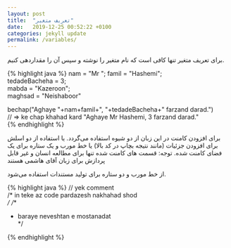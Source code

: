 ```yaml
---
layout: post
title:  "تعریف متغیر"
date:   2019-12-25 00:52:22 +0100
categories: jekyll update
permalink: /variables/
---
```

برای تعریف متغیر تنها کافی است که نام متغیر را نوشته و سپس آن را مقداردهی کنیم.      


{% highlight java %}
nam = "Mr ";
famil = "Hashemi";  
tedadeBacheha = 3;  
mabda = "Kazeroon";  
maghsad = "Neishaboor"  
  
bechap("Aghaye "+nam+famil+", "+tedadeBacheha+" farzand darad.")  
// => ke chap khahad kard "Aghaye Mr Hashemi, 3 farzand darad."  
{% endhighlight %} 

برای افزودن کامنت در این زبان از دو شیوه استفاده می‌گردد.  یا استفاده از دو اسلش برای افزودن جزئیات (مانند نتیجه بچاپ در کد بالا) یا خط مورب و یک ستاره برای یک فضای کامنت شده.  توجه: قسمت های کامنت شده تنها برای مطالعه انسان و غیر قابل پردازش برای زبان آقای هاشمی هستند  

از خط مورب و دو ستاره برای تولید مستندات استفاده می‌شود.  

{% highlight java %}
// yek comment   
/*
in teke az code pardazesh nakhahad shod   
*/
/**  
 * baraye neveshtan e mostanadat  
 */

{% endhighlight %}
